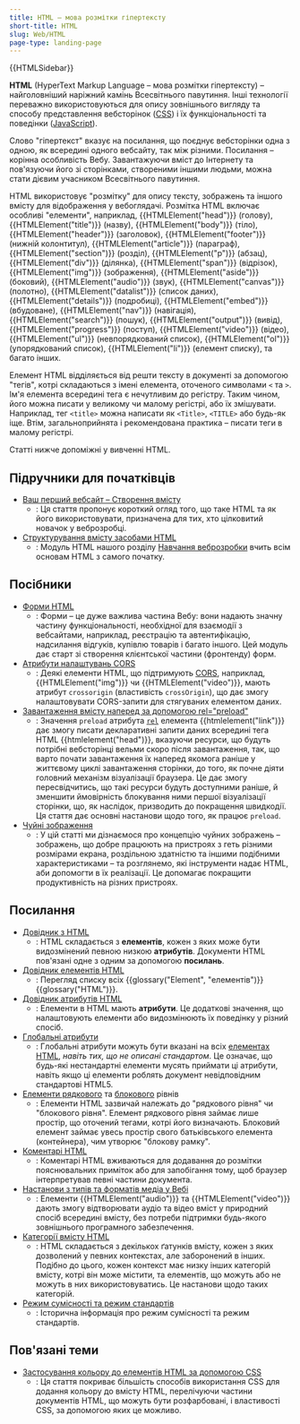 ```yaml
---
title: HTML – мова розмітки гіпертексту
short-title: HTML
slug: Web/HTML
page-type: landing-page
---
```


{{HTMLSidebar}}

**HTML** (HyperText Markup Language – мова розмітки гіпертексту) – найголовніший наріжний камінь Всесвітнього павутиння. Інші технології переважно використовуються для опису зовнішнього вигляду та способу представлення вебсторінок ([CSS](/uk/docs/Web/CSS)) і їх функціональності та поведінки ([JavaScript](/uk/docs/Web/JavaScript)).

Слово "гіпертекст" вказує на посилання, що поєднує вебсторінки одна з одною, як всередині одного вебсайту, так між різними. Посилання – корінна особливість Вебу. Завантажуючи вміст до Інтернету та пов'язуючи його зі сторінками, створеними іншими людьми, можна стати дієвим учасником Всесвітнього павутиння.

HTML використовує "розмітку" для опису тексту, зображень та іншого вмісту для відображення у вебоглядачі. Розмітка HTML включає особливі "елементи", наприклад, {{HTMLElement("head")}} (голову), {{HTMLElement("title")}} (назву), {{HTMLElement("body")}} (тіло), {{HTMLElement("header")}} (заголовок), {{HTMLElement("footer")}}(нижній колонтитул), {{HTMLElement("article")}} (параграф), {{HTMLElement("section")}} (розділ), {{HTMLElement("p")}} (абзац), {{HTMLElement("div")}} (ділянка), {{HTMLElement("span")}} (відрізок), {{HTMLElement("img")}} (зображення), {{HTMLElement("aside")}} (боковий), {{HTMLElement("audio")}} (звук), {{HTMLElement("canvas")}} (полотно), {{HTMLElement("datalist")}} (список даних), {{HTMLElement("details")}} (подробиці), {{HTMLElement("embed")}} (вбудоване), {{HTMLElement("nav")}} (навігація), {{HTMLElement("search")}} (пошук), {{HTMLElement("output")}} (вивід), {{HTMLElement("progress")}} (поступ), {{HTMLElement("video")}} (відео), {{HTMLElement("ul")}} (невпорядкований список), {{HTMLElement("ol")}} (упорядкований список), {{HTMLElement("li")}} (елемент списку), та багато інших.

Елемент HTML відділяється від решти тексту в документі за допомогою "тегів", котрі складаються з імені елемента, оточеного символами `<` та `>`. Ім'я елемента всередині тега є нечутливим до регістру. Таким чином, його можна писати у великому чи малому регістрі, або їх змішувати. Наприклад, тег `<title>` можна написати як `<Title>`, `<TITLE>` або будь-як іще. Втім, загальноприйнята і рекомендована практика – писати теги в малому регістрі.

Статті нижче допоміжні у вивченні HTML.

## Підручники для початківців

- [Ваш перший вебсайт – Створення вмісту](/uk/docs/Learn_web_development/Getting_started/Your_first_website/Creating_the_content)
  - : Ця стаття пропонує короткий огляд того, що таке HTML та як його використовувати, призначена для тих, хто цілковитий новачок у веброзробці.
- [Структурування вмісту засобами HTML](/uk/docs/Learn_web_development/Core/Structuring_content)
  - : Модуль HTML нашого розділу [Навчання веброзробки](/uk/docs/Learn_web_development) вчить всім основам HTML з самого початку.

## Посібники

- [Форми HTML](/uk/docs/Learn_web_development/Extensions/Forms)
  - : Форми – це дуже важлива частина Вебу: вони надають значну частину функціональності, необхідної для взаємодії з вебсайтами, наприклад, реєстрацію та автентифікацію, надсилання відгуків, купівлю товарів і багато іншого. Цей модуль дає старт зі створення клієнтської частини (фронтенду) форм.
- [Атрибути налаштувань CORS](/uk/docs/Web/HTML/Attributes/crossorigin)
  - : Деякі елементи HTML, що підтримують [CORS](/uk/docs/Web/HTTP/CORS), наприклад, {{HTMLElement("img")}} чи {{HTMLElement("video")}}, мають атрибут `crossorigin` (властивість `crossOrigin`), що дає змогу налаштовувати CORS-запити для стягуваних елементом даних.
- [Завантаження вмісту наперед за допомогою rel="preload"](/uk/docs/Web/HTML/Attributes/rel/preload)
  - : Значення `preload` атрибута [`rel`](/uk/docs/Web/HTML/Element/link#rel) елемента {{htmlelement("link")}} дає змогу писати декларативні запити даних всередині тега HTML {{htmlelement("head")}}, вказуючи ресурси, що будуть потрібні вебсторінці вельми скоро після завантаження, так, що варто почати завантаження їх наперед якомога раніше у життєвому циклі завантаження сторінки, до того, як почне діяти головний механізм візуалізації браузера. Це дає змогу пересвідчитись, що такі ресурси будуть доступними раніше, й зменшити ймовірність блокування ними першої візуалізації сторінки, що, як наслідок, призводить до покращення швидкодії. Ця стаття дає основні настанови щодо того, як працює `preload`.
- [Чуйні зображення](/uk/docs/Web/HTML/Responsive_images)
  - : У цій статті ми дізнаємося про концепцію чуйних зображень – зображень, що добре працюють на пристроях з геть різними розмірами екрана, роздільною здатністю та іншими подібними характеристиками – та розглянемо, які інструменти надає HTML, аби допомогти в їх реалізації. Це допомагає покращити продуктивність на різних пристроях.

## Посилання

- [Довідник з HTML](/uk/docs/Web/HTML/Reference)
  - : HTML складається з **елементів**, кожен з яких може бути видозмінений певною низкою **атрибутів**. Документи HTML пов'язані одне з одним за допомогою **посилань**.
- [Довідник елементів HTML](/uk/docs/Web/HTML/Element)
  - : Перегляд списку всіх {{glossary("Element", "елементів")}} {{glossary("HTML")}}.
- [Довідник атрибутів HTML](/uk/docs/Web/HTML/Attributes)
  - : Елементи в HTML мають **атрибути**. Це додаткові значення, що налаштовують елементи або видозмінюють їх поведінку у різний спосіб.
- [Глобальні атрибути](/uk/docs/Web/HTML/Global_attributes)
  - : Глобальні атрибути можуть бути вказані на всіх [елементах HTML](/uk/docs/Web/HTML/Element), _навіть тих, що не описані стандартом_. Це означає, що будь-які нестандартні елементи мусять приймати ці атрибути, навіть якщо ці елементи роблять документ невідповідним стандартові HTML5.
- [Елементи рядкового](/uk/docs/Glossary/Inline-level_content) та [блокового](/uk/docs/Glossary/Block-level_content) рівнів
  - : Елементи HTML зазвичай належать до "рядкового рівня" чи "блокового рівня". Елемент рядкового рівня займає лише простір, що оточений тегами, котрі його визначають. Блоковий елемент займає увесь простір свого батьківського елемента (контейнера), чим утворює "блокову рамку".
- [Коментарі HTML](/uk/docs/Web/HTML/Comments)
  - : Коментарі HTML вживаються для додавання до розмітки пояснювальних приміток або для запобігання тому, щоб браузер інтерпретував певні частини документа.
- [Настанови з типів та форматів медіа у Вебі](/uk/docs/Web/Media/Formats)
  - : Елементи {{HTMLElement("audio")}} та {{HTMLElement("video")}} дають змогу відтворювати аудіо та відео вміст у природний спосіб всередині вмісту, без потреби підтримки будь-якого зовнішнього програмного забезпечення.
- [Категорії вмісту HTML](/uk/docs/Web/HTML/Content_categories)
  - : HTML складається з декількох ґатунків вмісту, кожен з яких дозволений у певних контекстах, але заборонений в інших. Подібно до цього, кожен контекст має низку інших категорій вмісту, котрі він може містити, та елементів, що можуть або не можуть в них використовуватись. Це настанови щодо таких категорій.
- [Режим сумісності та режим стандартів](/uk/docs/Web/HTML/Quirks_Mode_and_Standards_Mode)
  - : Історична інформація про режим сумісності та режим стандартів.

## Пов'язані теми

- [Застосування кольору до елементів HTML за допомогою CSS](/uk/docs/Web/CSS/CSS_colors/Applying_color)
  - : Ця стаття покриває більшість способів використання CSS для додання кольору до вмісту HTML, перелічуючи частини документів HTML, що можуть бути розфарбовані, і властивості CSS, за допомогою яких це можливо.

